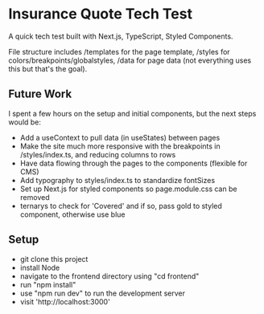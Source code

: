 # Insurance Quote Tech Test

A quick tech test built with Next.js, TypeScript, Styled Components.

File structure includes /templates for the page template, /styles for colors/breakpoints/globalstyles, /data for page data (not everything uses this but that's the goal).

## Future Work

I spent a few hours on the setup and initial components, but the next steps would be:
- Add a useContext to pull data (in useStates) between pages
- Make the site much more responsive with the breakpoints in /styles/index.ts, and reducing columns to rows
- Have data flowing through the pages to the components (flexible for CMS)
- Add typography to styles/index.ts to standardize fontSizes
- Set up Next.js for styled components so page.module.css can be removed
- ternarys to check for 'Covered' and if so, pass gold to styled component, otherwise use blue

## Setup

- git clone this project
- install Node
- navigate to the frontend directory using "cd frontend"
- run "npm install"
- use "npm run dev" to run the development server
- visit 'http://localhost:3000'
